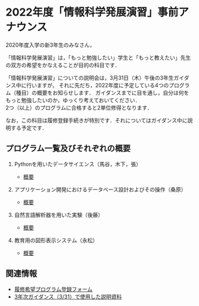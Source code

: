 # 2022年度「情報科学発展演習」事前アナウンス

2020年度入学の新3年生のみなさん，

「情報科学発展演習」は，「もっと勉強したい」学生と「もっと教えたい」先生の双方の希望をかなえることが目的の科目です．

「情報科学発展演習」についての説明会は，3月31日（木）午後の3年生ガイダンス中に行いますが，
それに先だち，2022年度に予定している4つのプログラム（種目）の概要をお知らせします．
ガイダンスまでに目を通し，自分は何をもっと勉強したいのか，ゆっくり考えておいてください．  
2つ（以上）のプログラムに合格すると2単位修得となります．


なお，この科目は履修登録手続きが特別です．それについてはガイダンス中に説明する予定です．

## プログラム一覧及びそれぞれの概要

1. Pythonを用いたデータサイエンス（馬谷，木下，張）
    - [概要](発展演習2022紹介.pdf)

1. アプリケーション開発におけるデータベース設計およびその操作（桑原）
    - [概要](発展演習-桑原-2022-2-8.pdf)

1. 自然言語解析器を用いた実験（後藤）
    - [概要](http://angelos.info.kanagawa-u.ac.jp/tgl/Lecture/NLP_Experiments.html)

1. 教育用の図形表示システム（永松）
    - [概要](発展演習・永松.pdf)

## 関連情報

* [履修希望プログラム登録フォーム](https://forms.office.com/r/ZuASDK4VkQ )
* [3年次ガイダンス（3/31）で使用した説明資料](情報科学発展演習説明会資料20220331.pdf)
